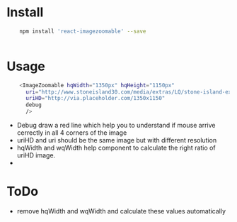 # Install
```sh
    npm install 'react-imagezoomable' --save
    
```
# Usage

```sh
    <ImageZoomable hqWidth="1350px" hqHeight="1150px"
      uri="http://www.stoneisland30.com/media/extras/LQ/stone-island-extra_03.jpg"
      uriHD="http://via.placeholder.com/1350x1150"
      debug 
      />
```
- Debug draw a red line which help you to understand if mouse arrive cerrectly in all 4 corners of the image
- uriHD and uri should be the same image but with different resolution
- hqWidth and wqWidth help component to calculate the right ratio of uriHD image.
- 
# ToDo
- remove hqWidth and wqWidth and calculate these values automatically
